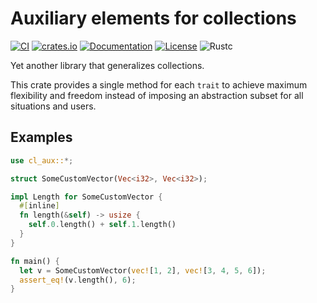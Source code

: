 # Auxiliary elements for collections

[![CI](https://github.com/c410-f3r/cl-traits/workflows/CI/badge.svg)](https://github.com/c410-f3r/cl-traits/actions?query=workflow%3ACI)
[![crates.io](https://img.shields.io/crates/v/cl-traits.svg)](https://crates.io/crates/cl-traits)
[![Documentation](https://docs.rs/cl-traits/badge.svg)](https://docs.rs/cl-traits)
[![License](https://img.shields.io/badge/license-APACHE2-blue.svg)](./LICENSE)
![Rustc](https://img.shields.io/badge/rustc-1.52-lightgray)

Yet another library that generalizes collections.

This crate provides a single method for each `trait` to achieve maximum flexibility and freedom instead of imposing an abstraction subset for all situations and users.

## Examples

```rust
use cl_aux::*;

struct SomeCustomVector(Vec<i32>, Vec<i32>);

impl Length for SomeCustomVector {
  #[inline]
  fn length(&self) -> usize {
    self.0.length() + self.1.length()
  }
}

fn main() {
  let v = SomeCustomVector(vec![1, 2], vec![3, 4, 5, 6]);
  assert_eq!(v.length(), 6);
}
```
